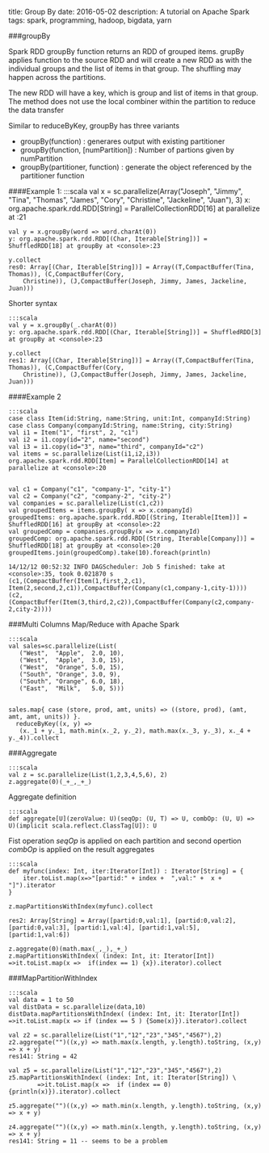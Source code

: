 title: Group By
date: 2016-05-02
description: A tutorial on Apache Spark
tags: spark, programming, hadoop, bigdata, yarn

###groupBy

Spark RDD groupBy function returns an RDD of grouped items.
grupBy applies function to the source RDD and will create a new RDD as with the individual groups and the list of items in that group. 
The shuffling may happen across the partitions.

The new RDD will have a key, which is group and list of items in that group.
The method does not use the local combiner within the partition to reduce the data transfer

Similar to reduceByKey, groupBy has three variants

* groupBy(function) : generares output with existing partitioner
* groupBy(function, [numPartition]) : Number of partions given by numPartition
* groupBy(partitioner, function) : generate the object referenced by the partitioner function


####Example 1:
	:::scala
	val x = sc.parallelize(Array("Joseph", "Jimmy", "Tina",
     		"Thomas", "James", "Cory",
     		"Christine", "Jackeline", "Juan"), 3)
	x: org.apache.spark.rdd.RDD[String] = ParallelCollectionRDD[16] at parallelize at <console>:21

	val y = x.groupBy(word => word.charAt(0))
	y: org.apache.spark.rdd.RDD[(Char, Iterable[String])] = ShuffledRDD[18] at groupBy at <console>:23

	y.collect
	res0: Array[(Char, Iterable[String])] = Array((T,CompactBuffer(Tina, Thomas)), (C,CompactBuffer(Cory,
	 	Christine)), (J,CompactBuffer(Joseph, Jimmy, James, Jackeline, Juan)))

Shorter syntax

	:::scala
	val y = x.groupBy(_.charAt(0))
	y: org.apache.spark.rdd.RDD[(Char, Iterable[String])] = ShuffledRDD[3] at groupBy at <console>:23

	y.collect
	res1: Array[(Char, Iterable[String])] = Array((T,CompactBuffer(Tina, Thomas)), (C,CompactBuffer(Cory,
	 	Christine)), (J,CompactBuffer(Joseph, Jimmy, James, Jackeline, Juan)))


####Example 2

	:::scala
	case class Item(id:String, name:String, unit:Int, companyId:String)
	case class Company(companyId:String, name:String, city:String)
	val i1 = Item("1", "first", 2, "c1")
	val i2 = i1.copy(id="2", name="second")
	val i3 = i1.copy(id="3", name="third", companyId="c2")
	val items = sc.parallelize(List(i1,i2,i3))
	org.apache.spark.rdd.RDD[Item] = ParallelCollectionRDD[14] at parallelize at <console>:20


	val c1 = Company("c1", "company-1", "city-1")
	val c2 = Company("c2", "company-2", "city-2")
	val companies = sc.parallelize(List(c1,c2))
	val groupedItems = items.groupBy( x => x.companyId) 
	groupedItems: org.apache.spark.rdd.RDD[(String, Iterable[Item])] = ShuffledRDD[16] at groupBy at <console>:22
	val groupedComp = companies.groupBy(x => x.companyId)
	groupedComp: org.apache.spark.rdd.RDD[(String, Iterable[Company])] = ShuffledRDD[18] at groupBy at <console>:20
	groupedItems.join(groupedComp).take(10).foreach(println)

	14/12/12 00:52:32 INFO DAGScheduler: Job 5 finished: take at <console>:35, took 0.021870 s
	(c1,(CompactBuffer(Item(1,first,2,c1), Item(2,second,2,c1)),CompactBuffer(Company(c1,company-1,city-1))))
	(c2,(CompactBuffer(Item(3,third,2,c2)),CompactBuffer(Company(c2,company-2,city-2))))

###Multi Columns Map/Reduce with Apache Spark

	:::scala
	val sales=sc.parallelize(List(
	   ("West",  "Apple",  2.0, 10),
	   ("West",  "Apple",  3.0, 15),
	   ("West",  "Orange", 5.0, 15),
	   ("South", "Orange", 3.0, 9),
	   ("South", "Orange", 6.0, 18),
	   ("East",  "Milk",   5.0, 5)))


	sales.map{ case (store, prod, amt, units) => ((store, prod), (amt, amt, amt, units)) }.
	  reduceByKey((x, y) => 
	   (x._1 + y._1, math.min(x._2, y._2), math.max(x._3, y._3), x._4 + y._4)).collect

###Aggregate

	:::scala
	val z = sc.parallelize(List(1,2,3,4,5,6), 2)
	z.aggregate(0)(_+_,_+_)

Aggregate definition

	:::scala
	def aggregate[U](zeroValue: U)(seqOp: (U, T) => U, combOp: (U, U) => U)(implicit scala.reflect.ClassTag[U]): U 

Fist operation *seqOp* is applied on each partition and second opertion *combOp* is applied on the result aggregates

	:::scala
	def myfunc(index: Int, iter:Iterator[Int]) : Iterator[String] = {
		iter.toList.map(x=>"[partid:" + index +  ",val:" +  x + "]").iterator
	}

	z.mapPartitionsWithIndex(myfunc).collect

	res2: Array[String] = Array([partid:0,val:1], [partid:0,val:2], [partid:0,val:3], [partid:1,val:4], [partid:1,val:5], [partid:1,val:6])

	z.aggregate(0)(math.max(_,_),_+_)
	z.mapPartitionsWithIndex( (index: Int, it: Iterator[Int]) =>it.toList.map(x =>  if(index == 1) {x}).iterator).collect

###MapPartitionWithIndex

	:::scala
	val data = 1 to 50
	val distData = sc.parallelize(data,10)
	distData.mapPartitionsWithIndex( (index: Int, it: Iterator[Int]) =>it.toList.map(x => if (index == 5 ) {Some(x)}).iterator).collect

	val z2 = sc.parallelize(List("1","12","23","345","4567"),2)
	z2.aggregate("")((x,y) => math.max(x.length, y.length).toString, (x,y) => x + y)
	res141: String = 42

	val z5 = sc.parallelize(List("1","12","23","345","4567"),2)
	z5.mapPartitionsWithIndex( (index: Int, it: Iterator[String]) \
            =>it.toList.map(x =>  if (index == 0) {println(x)}).iterator).collect

	z5.aggregate("")((x,y) => math.min(x.length, y.length).toString, (x,y) => x + y)

	z4.aggregate("")((x,y) => math.min(x.length, y.length).toString, (x,y) => x + y)
	res141: String = 11 -- seems to be a problem

